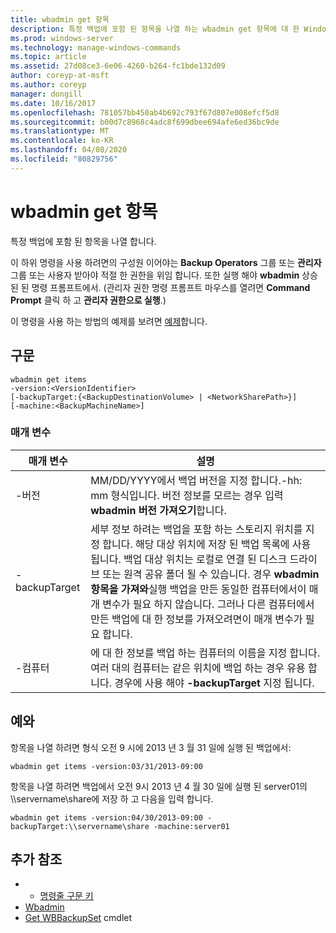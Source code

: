 ```yaml
---
title: wbadmin get 항목
description: 특정 백업에 포함 된 항목을 나열 하는 wbadmin get 항목에 대 한 Windows 명령 항목입니다.
ms.prod: windows-server
ms.technology: manage-windows-commands
ms.topic: article
ms.assetid: 27d08ce3-6e06-4260-b264-fc1bde132d09
author: coreyp-at-msft
ms.author: coreyp
manager: dongill
ms.date: 10/16/2017
ms.openlocfilehash: 781057bb450ab4b692c793f67d807e008efcf5d8
ms.sourcegitcommit: b00d7c8968c4adc8f699dbee694afe6ed36bc9de
ms.translationtype: MT
ms.contentlocale: ko-KR
ms.lasthandoff: 04/08/2020
ms.locfileid: "80829756"
---
```

# <a name="wbadmin-get-items"></a>wbadmin get 항목



특정 백업에 포함 된 항목을 나열 합니다.

이 하위 명령을 사용 하려면의 구성원 이어야는 **Backup Operators** 그룹 또는 **관리자** 그룹 또는 사용자 받아야 적절 한 권한을 위임 합니다. 또한 실행 해야 **wbadmin** 상승된 된 명령 프롬프트에서. (관리자 권한 명령 프롬프트 마우스를 열려면 **Command Prompt** 클릭 하 고 **관리자 권한으로 실행**.)

이 명령을 사용 하는 방법의 예제를 보려면 [예제](#BKMK_examples)합니다.

## <a name="syntax"></a>구문

```
wbadmin get items
-version:<VersionIdentifier>
[-backupTarget:{<BackupDestinationVolume> | <NetworkSharePath>}]
[-machine:<BackupMachineName>]
```

### <a name="parameters"></a>매개 변수

|매개 변수|설명|
|---------|-----------|
|-버전|MM/DD/YYYY에서 백업 버전을 지정 합니다.-hh: mm 형식입니다. 버전 정보를 모르는 경우 입력 **wbadmin 버전 가져오기**합니다.|
|-backupTarget|세부 정보 하려는 백업을 포함 하는 스토리지 위치를 지정 합니다. 해당 대상 위치에 저장 된 백업 목록에 사용 됩니다. 백업 대상 위치는 로컬로 연결 된 디스크 드라이브 또는 원격 공유 폴더 될 수 있습니다. 경우 **wbadmin 항목을 가져와**실행 백업을 만든 동일한 컴퓨터에서이 매개 변수가 필요 하지 않습니다. 그러나 다른 컴퓨터에서 만든 백업에 대 한 정보를 가져오려면이 매개 변수가 필요 합니다.|
|-컴퓨터|에 대 한 정보를 백업 하는 컴퓨터의 이름을 지정 합니다. 여러 대의 컴퓨터는 같은 위치에 백업 하는 경우 유용 합니다. 경우에 사용 해야 **-backupTarget** 지정 됩니다.|

## <a name="examples"></a><a name=BKMK_examples></a>예와

항목을 나열 하려면 형식 오전 9 시에 2013 년 3 월 31 일에 실행 된 백업에서:
```
wbadmin get items -version:03/31/2013-09:00
```
항목을 나열 하려면 백업에서 오전 9시 2013 년 4 월 30 일에 실행 된 server01의 \\\\servername\share에 저장 하 고 다음을 입력 합니다.
```
wbadmin get items -version:04/30/2013-09:00 -backupTarget:\\servername\share -machine:server01
```

## <a name="additional-references"></a>추가 참조

-   - [명령줄 구문 키](command-line-syntax-key.md)
-   [Wbadmin](wbadmin.md)
-   [Get WBBackupSet](https://technet.microsoft.com/library/jj902473.aspx) cmdlet